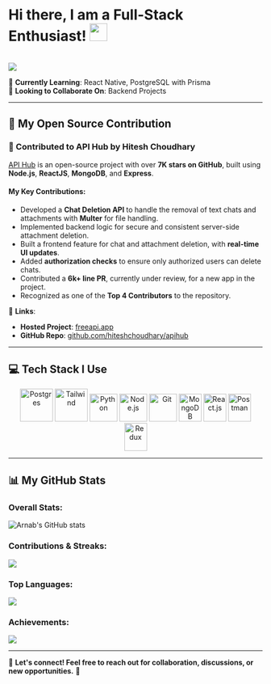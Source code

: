 # Hi there, I am a **Full-Stack Enthusiast!** <img src="https://github.com/TheDudeThatCode/TheDudeThatCode/blob/master/Assets/Hi.gif" width="35" />  
<br>  
<img src="https://user-images.githubusercontent.com/57105611/210224861-db9f86fa-76c4-4b09-85ba-e3908b91d4ee.gif">  

🔭 **Currently Learning**: React Native, PostgreSQL with Prisma  
👯 **Looking to Collaborate On**: Backend Projects  

---

## 🚀 My Open Source Contribution  

### 🌟 Contributed to **API Hub** by Hitesh Choudhary  
[API Hub](https://freeapi.app) is an open-source project with over **7K stars on GitHub**, built using **Node.js**, **ReactJS**, **MongoDB**, and **Express**.  

#### My Key Contributions:  
- Developed a **Chat Deletion API** to handle the removal of text chats and attachments with **Multer** for file handling.  
- Implemented backend logic for secure and consistent server-side attachment deletion.  
- Built a frontend feature for chat and attachment deletion, with **real-time UI updates**.  
- Added **authorization checks** to ensure only authorized users can delete chats.  
- Contributed a **6k+ line PR**, currently under review, for a new app in the project.  
- Recognized as one of the **Top 4 Contributors** to the repository.  

🔗 **Links**:  
- **Hosted Project**: [freeapi.app](https://freeapi.app)  
- **GitHub Repo**: [github.com/hiteshchoudhary/apihub](https://github.com/hiteshchoudhary/apihub)  

---

## 💻 Tech Stack I Use  

<p align="center">  
      <img src="https://www.vectorlogo.zone/logos/postgresql/postgresql-icon.svg" alt="Postgres" width="65" height="65" />  
      <img src="https://www.vectorlogo.zone/logos/tailwindcss/tailwindcss-icon.svg" alt="Tailwind" width="65" height="65"/>  
      <img src="https://www.vectorlogo.zone/logos/python/python-icon.svg" alt="Python" width="55" height="55"/>  
      <img src="https://www.vectorlogo.zone/logos/nodejs/nodejs-icon.svg" alt="Node.js" width="55" height="55"/>  
      <img src="https://www.vectorlogo.zone/logos/git-scm/git-scm-icon.svg" alt="Git" width="55" height="55"/>  
      <img src="https://www.vectorlogo.zone/logos/mongodb/mongodb-icon.svg" alt="MongoDB" width="45" height="55"/>  
      <img src="https://www.vectorlogo.zone/logos/reactjs/reactjs-icon.svg" alt="React.js" width="45" height="55"/>  
      <img src="https://www.vectorlogo.zone/logos/getpostman/getpostman-icon.svg" alt="Postman" width="45" height="55"/>  
      <img src="https://www.vectorlogo.zone/logos/js_redux/js_redux-icon.svg" alt="Redux" width="45" height="55"/>  
</p>  

---

## 📊 My GitHub Stats  

### Overall Stats:  
![Arnab's GitHub stats](https://github-readme-stats.vercel.app/api?username=learner-enthusiast&show_icons=true&include_all_commits=true&theme=dark&hide_border=false)  

### Contributions & Streaks:  
![](https://github-readme-streak-stats.herokuapp.com/?user=learner-enthusiast&theme=dark&hide_border=false)  

### Top Languages:  
![](https://github-readme-stats.vercel.app/api/top-langs/?username=learner-enthusiast&theme=dark&hide_border=false&include_all_commits=true&count_private=true&layout=compact)  

### Achievements:  
![](https://github-profile-trophy.vercel.app/?username=learner-enthusiast&theme=chalk&no-frame=false&no-bg=true&margin-w=4)  

---

💬 **Let's connect! Feel free to reach out for collaboration, discussions, or new opportunities.** 🚀  
